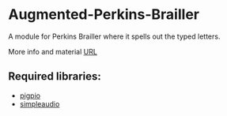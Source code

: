 # Augmented-Perkins-Brailler

A module for Perkins Brailler where it spells out the typed letters.

More info and material [URL](https://viktorkaramanis.wordpress.com/portfolio/augmented-perkins-brailler)

## Required libraries:
* [pigpio](https://pypi.org/project/pigpio/)
* [simpleaudio](https://pypi.org/project/simpleaudio/)
